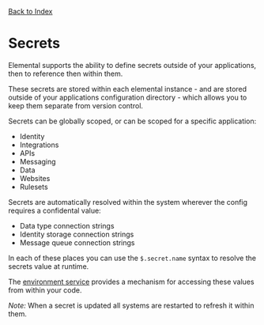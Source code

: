 [Back to Index](/documentation)

# Secrets

Elemental supports the ability to define secrets outside of your applications, then to reference then within them.

These secrets are stored within each elemental instance - and are stored outside of your applications configuration directory - which allows you
to keep them separate from version control.

Secrets can be globally scoped, or can be scoped for a specific application:

*   Identity
*   Integrations
*   APIs
*   Messaging
*   Data
*   Websites
*   Rulesets

Secrets are automatically resolved within the system wherever the config requires a confidental value:

*   Data type connection strings
*   Identity storage connection strings
*   Message queue connection strings

In each of these places you can use the `$.secret.name` syntax to resolve the secrets value at runtime.

The [environment service](/documentation/services/environmentService) provides a mechanism for accessing these values from within your code.

*Note:* When a secret is updated all systems are restarted to refresh it within them.